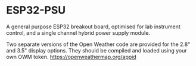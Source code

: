 # ESP32-PSU
A general purpose ESP32 breakout board, optimised for lab instrument control, and a single channel hybrid power supply module.

Two separate versions of the Open Weather code are provided for the 2.8" and 3.5" display options. They should be compiled and loaded using your own OWM token. https://openweathermap.org/appid

